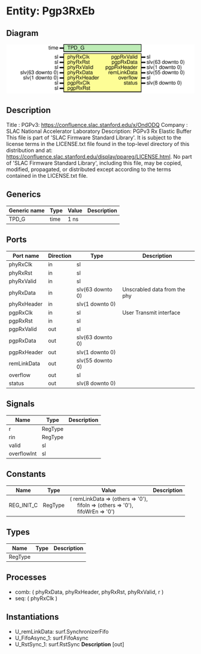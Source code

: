 # Entity: Pgp3RxEb

## Diagram

![Diagram](Pgp3RxEb.svg "Diagram")
## Description

Title      : PGPv3: https://confluence.slac.stanford.edu/x/OndODQ
Company    : SLAC National Accelerator Laboratory
Description: PGPv3 Rx Elastic Buffer
This file is part of 'SLAC Firmware Standard Library'.
It is subject to the license terms in the LICENSE.txt file found in the
top-level directory of this distribution and at:
   https://confluence.slac.stanford.edu/display/ppareg/LICENSE.html.
No part of 'SLAC Firmware Standard Library', including this file,
may be copied, modified, propagated, or distributed except according to
the terms contained in the LICENSE.txt file.
## Generics

| Generic name | Type | Value | Description |
| ------------ | ---- | ----- | ----------- |
| TPD_G        | time | 1 ns  |             |
## Ports

| Port name   | Direction | Type             | Description                  |
| ----------- | --------- | ---------------- | ---------------------------- |
| phyRxClk    | in        | sl               |                              |
| phyRxRst    | in        | sl               |                              |
| phyRxValid  | in        | sl               |                              |
| phyRxData   | in        | slv(63 downto 0) | Unscrabled data from the phy |
| phyRxHeader | in        | slv(1 downto 0)  |                              |
| pgpRxClk    | in        | sl               | User Transmit interface      |
| pgpRxRst    | in        | sl               |                              |
| pgpRxValid  | out       | sl               |                              |
| pgpRxData   | out       | slv(63 downto 0) |                              |
| pgpRxHeader | out       | slv(1 downto 0)  |                              |
| remLinkData | out       | slv(55 downto 0) |                              |
| overflow    | out       | sl               |                              |
| status      | out       | slv(8 downto 0)  |                              |
## Signals

| Name        | Type    | Description |
| ----------- | ------- | ----------- |
| r           | RegType |             |
| rin         | RegType |             |
| valid       | sl      |             |
| overflowInt | sl      |             |
## Constants

| Name       | Type    | Value                                                                                                                                                                            | Description |
| ---------- | ------- | -------------------------------------------------------------------------------------------------------------------------------------------------------------------------------- | ----------- |
| REG_INIT_C | RegType |  (       remLinkData => (others => '0'),<br><span style="padding-left:20px">       fifoIn      => (others => '0'),<br><span style="padding-left:20px">       fifoWrEn    => '0') |             |
## Types

| Name    | Type | Description |
| ------- | ---- | ----------- |
| RegType |      |             |
## Processes
- comb: ( phyRxData, phyRxHeader, phyRxRst, phyRxValid, r )
- seq: ( phyRxClk )
## Instantiations

- U_remLinkData: surf.SynchronizerFifo
- U_FifoAsync_1: surf.FifoAsync
- U_RstSync_1: surf.RstSync
**Description**
[out]

